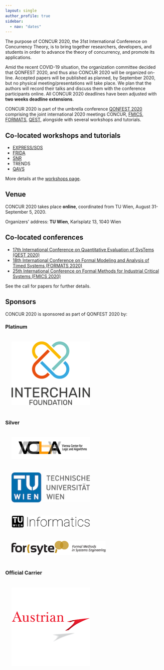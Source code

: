 ```yaml
---
layout: single
author_profile: true
sidebar:
  - nav: "dates"
---
```


The purpose of CONCUR 2020, the 31st International Conference on Concurrency
Theory, is to bring together researchers, developers, and students in order to
advance the theory of concurrency, and promote its applications.


Amid the recent COVID-19 situation, the organization committee decided that
QONFEST 2020, and thus also CONCUR 2020 will be organized on-line. Accepted
papers will be published as planned, by September 2020, but no physical
meeting/presentations will take place.  We plan that the authors will record
their talks and discuss them with the conference participants online.  All
CONCUR 2020 deadlines have been adjusted with __two weeks deadline
extensions__.

CONCUR 2020 is part of the umbrella conference
[QONFEST 2020](http://qonfest2020.conf.tuwien.ac.at/index.html)
comprising the joint international 2020 meetings CONCUR,
[FMICS](https://fmics20.ait.ac.at),
[FORMATS](https://formats-2020.cs.ru.nl/),
[QEST](http://www.qest.org/qest2020/),
alongside with several workshops
and tutorials.

## Co-located workshops and tutorials

 * [EXPRESS/SOS](https://express-sos2020.cs.ru.nl/)
 * [FRIDA](https://frida2020.galois.com/)
 * [SNR](http://www.cs.cas.cz/snr2020/)
 * TRENDS
 * [QAVS](https://qavs.edgecloud.de/)


 More details at the [workshops page](/workshops.md).

## Venue

CONCUR 2020 takes place __online__,
coordinated from TU Wien, August 31-September 5, 2020.

Organizers' address: __TU Wien__, Karlsplatz 13, 1040 Wien

## Co-located conferences

 * [17th International Conference on Quantitative Evaluation of SysTems (QEST 2020)](http://www.qest.org/qest2020/)
 * [18th International Conference on Formal Modeling and Analysis of Timed Systems (FORMATS 2020)](https://formats-2020.cs.ru.nl/)
 * [25th International Conference on Formal Methods for Industrial Critical Systems (FMICS 2020)](https://fmics20.ait.ac.at)

See the call for papers for further details.

## Sponsors

CONCUR 2020 is sponsored as part of QONFEST 2020 by:

### Platinum

<a href="https://interchain.io/">
<img border="0" src="/assets/images/interchain.svg"
    width="250" alt="Interchain Foundation" style="padding: 20px;">
</a>

### Silver

<a href="http://www.vcla.at/">
    <img border="0" alt="VCLA" src="/assets/images/VCLA.svg" width="250"
        alt="VCLA" style="padding: 20px;">
</a>
<a href="https://www.tuwien.at/">
    <img border="0" alt="TU Wien" src="/assets/images/TU_logo.jpg" width="250"
        alt="TU Wien" style="padding: 20px;">
</a>
<a href="https://informatics.tuwien.ac.at/">
    <img border="0" alt="TU Wien - Informatics"
        src="/assets/images/tuw-informatics.png" width="250"
        alt="TU Wien - Informatics" style="padding: 20px;">
  </a>
  <a href="https://forsyte.at/">
    <img border="0" alt="Forsyte" src="/assets/images/forsyte.png"
        width="300" alt="Forsyte" style="padding: 20px;">
  </a>

### Official Carrier

  <a href="https://www.austrian.com/?sc_lang=de&cc=AT">
        <img border="0" alt="Austrian Airlines" src="/assets/images/austrian_logo.png"
            width="250" alt="Austrian Airlines" style="padding: 20px;">
  </a>

